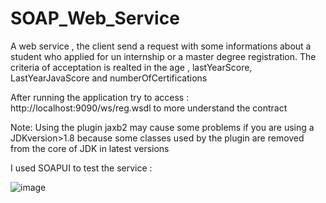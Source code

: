 # SOAP_Web_Service
A web service , the client send a request with some informations about a student who applied for un internship or a master degree registration.
The criteria of acceptation is realted in the age , lastYearScore, LastYearJavaScore and numberOfCertifications 

After running the application try to access :   http://localhost:9090/ws/reg.wsdl
to more understand the contract 

Note: Using the plugin jaxb2 may cause some problems if you are using a JDKversion>1.8 because some classes used by the plugin are removed from the core of JDK in latest versions

I used SOAPUI to test the service :

![image](https://user-images.githubusercontent.com/53187839/115641824-c633ff00-a311-11eb-9f8f-63d637c7954e.png)
